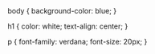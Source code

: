 <!DOCTYPE html>
<html>
<title>Moja Strona Internetowa</title>
<body>
body {
  background-color: blue;
}

h1 {
  color: white;
  text-align: center;
}

p {
  font-family: verdana;
  font-size: 20px;
}


</body>
</html>


